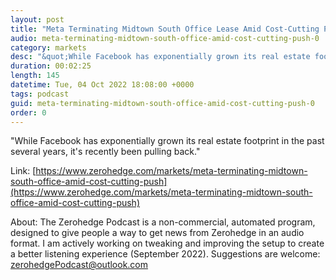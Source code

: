 ```yaml
---
layout: post
title: "Meta Terminating Midtown South Office Lease Amid Cost-Cutting Push "
audio: meta-terminating-midtown-south-office-amid-cost-cutting-push-0
category: markets
desc: "&quot;While Facebook has exponentially grown its real estate footprint in the past several years, it's recently been pulling back.&quot; "
duration: 00:02:25
length: 145
datetime: Tue, 04 Oct 2022 18:08:00 +0000
tags: podcast
guid: meta-terminating-midtown-south-office-amid-cost-cutting-push-0
order: 0
---
```

&quot;While Facebook has exponentially grown its real estate footprint in the past several years, it's recently been pulling back.&quot; 

Link: [https://www.zerohedge.com/markets/meta-terminating-midtown-south-office-amid-cost-cutting-push](https://www.zerohedge.com/markets/meta-terminating-midtown-south-office-amid-cost-cutting-push)

About: The Zerohedge Podcast is a non-commercial, automated program, designed to give people a way to get news from Zerohedge in an audio format.  I am actively working on tweaking and improving the setup to create a better listening experience (September 2022).  Suggestions are welcome: [zerohedgePodcast@outlook.com](mailto:zerohedgePodcast@outlook.com)